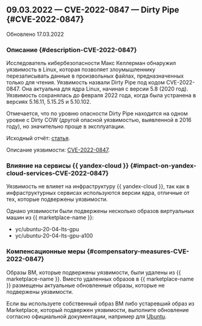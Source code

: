 ## 09.03.2022 — CVE-2022-0847 — Dirty Pipe {#CVE-2022-0847}

Обновлено 17.03.2022

### Описание {#description-CVE-2022-0847}

Исследователь кибербезопасности Макс Келлерман обнаружил уязвимость в Linux, которая позволяет злоумышленнику перезаписывать данные в произвольных файлах, предназначенных только для чтения. Уязвимость назвали Dirty Pipe под кодом CVE-2022-0847. Она актуальна для ядра Linux, начиная с версии 5.8 (2020 год). Уязвимость сохранялась до февраля 2022 года, когда была устранена в версиях 5.16.11, 5.15.25 и 5.10.102.

Отмечается, что по уровню опасности Dirty Pipe находится на одном уровне с Dirty COW (другой опасной уязвимостью, выявленной в 2016 году), но значительно проще в эксплуатации.

Исходный отчёт: [статья](https://arstechnica.com/information-technology/2022/03/linux-has-been-bitten-by-its-most-high-severity-vulnerability-in-years/).

Описание уязвимости: [CVE-2022-0847](https://cve.mitre.org/cgi-bin/cvename.cgi?name=CVE-2022-0847).

### Влияние на сервисы {{ yandex-cloud }} {#impact-on-yandex-cloud-services-CVE-2022-0847}

Уязвимость не влияет на инфраструктуру {{ yandex-cloud }}, так как в инфраструктурных сервисах используются версии ядра, отличные от тех, которые подвержены уязвимости.

Однако уязвимости были подвержены несколько образов виртуальных машин из {{ marketplace-name }}:
* yc/ubuntu-20-04-lts-gpu
* yc/ubuntu-20-04-lts-gpu-a100

### Компенсационные меры {#compensatory-measures-CVE-2022-0847}

Образы ВМ, которые подвержены уязвимости, были удалены из {{ marketplace-name }}. Вместо удаленных образов в {{ marketplace-name }} размещены актуальные обновленные образы, которые не подвержены уязвимости.

Если вы используете собственный образ ВМ либо устаревший образ из Marketplace, который подвержен уязвимости, выполните обновление согласно официальной документации, например для [Ubuntu](https://ubuntu.com/security/notices/USN-5317-1).

